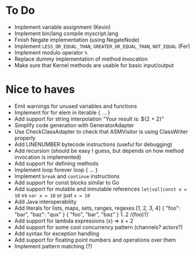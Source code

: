 
To Do
=====

 * Implement variable assignment (Kevin)
 * Implement bin/lang compile myscript.lang
 * Finish Negate implementation (using NegateNode)
 * Implement `LESS_OR_EQUAL_THAN`, `GREATER_OR_EQUAL_THAN`, `NOT_EQUAL` (Fer)
 * Implement modulo operator `%`
 * Replace dummy implementation of method invocation
 * Make sure that Kernel methods are usable for basic input/output

Nice to haves
=============

 * Emit warnings for unused variables and functions
 * Implement for
    for elem in iterable {
      ...
    }
 * Add support for string interpolation
    "Your result is: ${2 + 2}"
 * Simplify code generation with GeneratorAdapter
 * Use CheckClassAdapter to check that ASMVisitor is using ClassWriter properly
 * Add LINENUMBER bytecode instructions (useful for debugging)
 * Add recursion (should be easy I guess, but depends on how method invocation is implemented)
 * Add support for defining methods
 * Implement loop forever
    loop {
      ...
    }
 * Implement `break` and `continue` instructions
 * Add support for const blocks similar to Go
 * Add support for mutable and inmutable references
    `let|val|const x = 10` vs `var x = 10` or just `x = 10`
 * Add Java interoperability
 * Add literals for lists, maps, sets, ranges, regexes
      [1, 2, 3, 4]
      { "foo": "bar", "baz": "qux" }
      { "foo", "bar", "baz" }
      1..2
      /(foo)?/
 * Add support for lambda expressions
      (x) => x + 2
 * Add support for some cool concurrency pattern (channels? actors?)
 * Add syntax for exception handling
 * Add support for floating point numbers and operations over them
 * Implement pattern matching (?)
